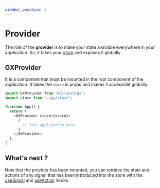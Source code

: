 ```yaml
---
sidebar_position: 3
---
```


# Provider

The role of the **provider** is to make your state available everywhere in your application. So, it takes your [store](/docs/guide/store.md) and exposes it globally.

## GXProvider

It is a component that must be mounted in the root component of the application. It takes the `store` in props and makes it accessible globally.

```js
import GXProvider from "@dilane3/gx";
import store from "./gx/store";

function App() {
  return (
    <GXProvider store={store}>
      {
        // Your application here
      }
    </GXProvider>
  );
}
```

## What's next ?

Now that the provider has been mounted, you can retrieve the state and actions of any signal that has been introduced into the store with the [useSignal](/docs/guide/hooks/useSignal.md) and [useAction](/docs/guide/hooks/useAction.md) hooks.
